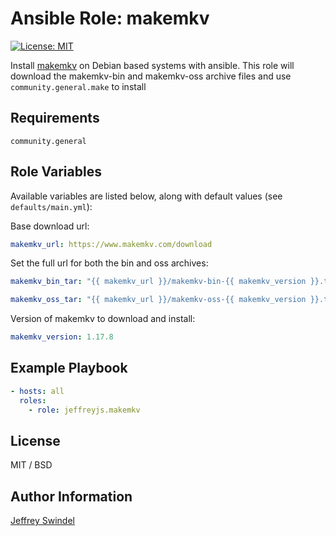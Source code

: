 # Ansible Role: makemkv

[![License: MIT](https://img.shields.io/badge/License-MIT-yellow.svg)](https://opensource.org/licenses/MIT)

Install [makemkv](https://www.makemkv.com) on Debian based systems with ansible. This role will download the makemkv-bin and makemkv-oss archive files and use `community.general.make` to install

## Requirements

`community.general`

## Role Variables

Available variables are listed below, along with default values (see `defaults/main.yml`):

Base download url:

```yaml
makemkv_url: https://www.makemkv.com/download
```

Set the full url for both the bin and oss archives:

```yaml
makemkv_bin_tar: "{{ makemkv_url }}/makemkv-bin-{{ makemkv_version }}.tar.gz"

makemkv_oss_tar: "{{ makemkv_url }}/makemkv-oss-{{ makemkv_version }}.tar.gz"
```

Version of makemkv to download and install:

```yaml
makemkv_version: 1.17.8
```

## Example Playbook

``` yaml
- hosts: all
  roles:
    - role: jeffreyjs.makemkv
```

## License

MIT / BSD

## Author Information

[Jeffrey Swindel](https://github.com/jeffreyjs)
